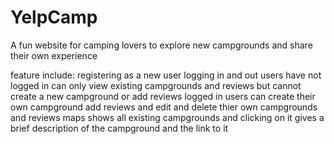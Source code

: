 # YelpCamp
A fun website for camping lovers to explore new campgrounds and share their own experience

feature include:
registering as a new user
logging in and out
users have not logged in can only view existing campgrounds and reviews but cannot create a new campground or add reviews
logged in users can create their own campground add reviews and edit and delete thier own campgrounds and reviews
maps shows all existing campgrounds and clicking on it gives a brief description of the campground and the link to it


